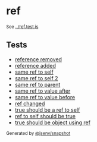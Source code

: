 # ref

<sub>
  See <a href="../ref.test.js">../ref.test.js</a>
</sub>

## Tests

- [reference removed](reference_removed/reference_removed.md)
- [reference added](reference_added/reference_added.md)
- [same ref to self](same_ref_to_self/same_ref_to_self.md)
- [same ref to self 2](same_ref_to_self_2/same_ref_to_self_2.md)
- [same ref to parent](same_ref_to_parent/same_ref_to_parent.md)
- [same ref to value after](same_ref_to_value_after/same_ref_to_value_after.md)
- [same ref to value before](same_ref_to_value_before/same_ref_to_value_before.md)
- [ref changed](ref_changed/ref_changed.md)
- [true should be a ref to self](true_should_be_a_ref_to_self/true_should_be_a_ref_to_self.md)
- [ref to self should be true](ref_to_self_should_be_true/ref_to_self_should_be_true.md)
- [true should be object using ref](true_should_be_object_using_ref/true_should_be_object_using_ref.md)

<sub>
  Generated by <a href="https://github.com/jsenv/core/tree/main/packages/independent/snapshot">@jsenv/snapshot</a>
</sub>